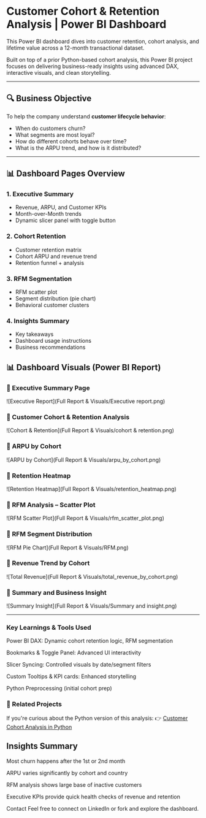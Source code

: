 # Customer Cohort & Retention Analysis | Power BI Dashboard

This Power BI dashboard dives into customer retention, cohort analysis, and lifetime value across a 12-month transactional dataset.

Built on top of a prior Python-based cohort analysis, this Power BI project focuses on delivering business-ready insights using advanced DAX, interactive visuals, and clean storytelling.

---

## 🔍 Business Objective

To help the company understand **customer lifecycle behavior**:
- When do customers churn?
- What segments are most loyal?
- How do different cohorts behave over time?
- What is the ARPU trend, and how is it distributed?

---

## 📊 Dashboard Pages Overview

### 1. **Executive Summary**
- Revenue, ARPU, and Customer KPIs
- Month-over-Month trends
- Dynamic slicer panel with toggle button

### 2. **Cohort Retention**
- Customer retention matrix
- Cohort ARPU and revenue trend
- Retention funnel + analysis

### 3. **RFM Segmentation**
- RFM scatter plot
- Segment distribution (pie chart)
- Behavioral customer clusters

### 4. **Insights Summary**
- Key takeaways
- Dashboard usage instructions
- Business recommendations



## 📊 Dashboard Visuals (Power BI Report)

### 🔹 Executive Summary Page  
![Executive Report](Full Report & Visuals/Executive report.png)

### 🔹 Customer Cohort & Retention Analysis  
![Cohort & Retention](Full Report & Visuals/cohort & retention.png)

### 🔹 ARPU by Cohort  
![ARPU by Cohort](Full Report & Visuals/arpu_by_cohort.png)

### 🔹 Retention Heatmap  
![Retention Heatmap](Full Report & Visuals/retention_heatmap.png)

### 🔹 RFM Analysis – Scatter Plot  
![RFM Scatter Plot](Full Report & Visuals/rfm_scatter_plot.png)

### 🔹 RFM Segment Distribution  
![RFM Pie Chart](Full Report & Visuals/RFM.png)

### 🔹 Revenue Trend by Cohort  
![Total Revenue](Full Report & Visuals/total_revenue_by_cohort.png)

### 🔹 Summary and Business Insight  
![Summary Insight](Full Report & Visuals/Summary and insight.png)



---

### Key Learnings & Tools Used
Power BI DAX: Dynamic cohort retention logic, RFM segmentation

Bookmarks & Toggle Panel: Advanced UI interactivity

Slicer Syncing: Controlled visuals by date/segment filters

Custom Tooltips & KPI cards: Enhanced storytelling

Python Preprocessing (initial cohort prep)

### 🔗 Related Projects
If you're curious about the Python version of this analysis:
👉 [Customer Cohort Analysis in Python
](https://github.com/Psychizzy/customer-cohort-analysis)

## Insights Summary
Most churn happens after the 1st or 2nd month

ARPU varies significantly by cohort and country

RFM analysis shows large base of inactive customers

Executive KPIs provide quick health checks of revenue and retention

Contact
Feel free to connect on LinkedIn or fork and explore the dashboard.

